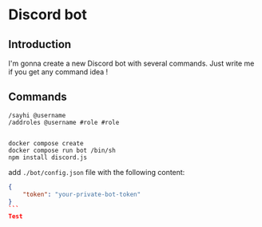 # Discord bot

## Introduction

I'm gonna create a new Discord bot with several commands. Just write me if you get any command idea !

## Commands

```text
/sayhi @username
/addroles @username #role #role


docker compose create
docker compose run bot /bin/sh
npm install discord.js
```

add `./bot/config.json` file with the following content:

````json
{
	"token": "your-private-bot-token"
}
```
Test